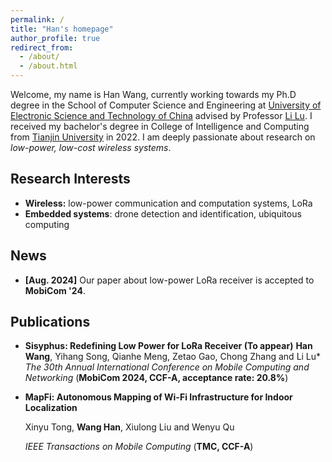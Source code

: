 ```yaml
---
permalink: /
title: "Han's homepage"
author_profile: true
redirect_from: 
  - /about/
  - /about.html
---
```


Welcome, my name is Han Wang, currently working towards my Ph.D degree in the School of Computer Science and Engineering at [University of Electronic Science and Technology of China](https://en.uestc.edu.cn/) advised by Professor [Li Lu](https://www.en.scse.uestc.edu.cn/info/1085/2182.htm). I received my bachelor's degree in College of Intelligence and Computing from [Tianjin University](https://www.tju.edu.cn/english/index.htm) in 2022. I am deeply passionate about research on *low-power, low-cost wireless systems*.

## Research Interests

- **Wireless:** low-power communication and computation systems, LoRa
- **Embedded systems**: drone detection and identification, ubiquitous computing

## News

- **[Aug. 2024]** Our paper about low-power LoRa receiver is accepted to **MobiCom '24**.

## Publications

- **Sisyphus: Redefining Low Power for LoRa Receiver (To appear)**
   **Han Wang**, Yihang Song, Qianhe Meng, Zetao Gao, Chong Zhang and Li Lu*
   *The 30th Annual International Conference on Mobile Computing and Networking*  (**MobiCom 2024, CCF-A, acceptance rate: 20.8%**)

- **MapFi: Autonomous Mapping of Wi-Fi Infrastructure for Indoor Localization**

  Xinyu Tong, **Wang Han**, Xiulong Liu and Wenyu Qu

  *IEEE Transactions on Mobile Computing* (**TMC, CCF-A**)
